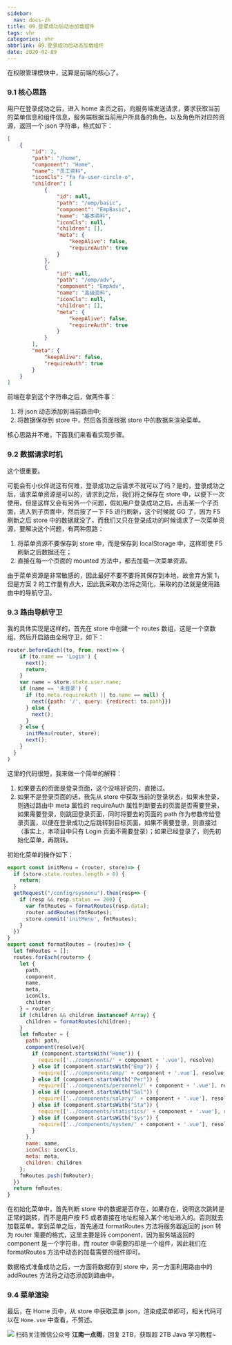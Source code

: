 ```yaml
---
sidebar:
  nav: docs-zh
title: 09.登录成功后动态加载组件
tags: vhr
categories: vhr
abbrlink: 09.登录成功后动态加载组件
date: 2020-02-09
---
```



在权限管理模块中，这算是前端的核心了。

### 9.1 核心思路

用户在登录成功之后，进入 home 主页之前，向服务端发送请求，要求获取当前的菜单信息和组件信息，服务端根据当前用户所具备的角色，以及角色所对应的资源，返回一个 json 字符串，格式如下：

```json
[
    {
        "id": 2,
        "path": "/home",
        "component": "Home",
        "name": "员工资料",
        "iconCls": "fa fa-user-circle-o",
        "children": [
            {
                "id": null,
                "path": "/emp/basic",
                "component": "EmpBasic",
                "name": "基本资料",
                "iconCls": null,
                "children": [],
                "meta": {
                    "keepAlive": false,
                    "requireAuth": true
                }
            },
            {
                "id": null,
                "path": "/emp/adv",
                "component": "EmpAdv",
                "name": "高级资料",
                "iconCls": null,
                "children": [],
                "meta": {
                    "keepAlive": false,
                    "requireAuth": true
                }
            }
        ],
        "meta": {
            "keepAlive": false,
            "requireAuth": true
        }
    }
]
```

前端在拿到这个字符串之后，做两件事：

1. 将 json 动态添加到当前路由中;
2. 将数据保存到 store 中，然后各页面根据 store 中的数据来渲染菜单。

核心思路并不难，下面我们来看看实现步骤。

### 9.2 数据请求时机

这个很重要。

可能会有小伙伴说这有何难，登录成功之后请求不就可以了吗？是的，登录成功之后，请求菜单资源是可以的，请求到之后，我们将之保存在 store 中，以便下一次使用，但是这样又会有另外一个问题，假如用户登录成功之后，点击某一个子页面，进入到子页面中，然后按了一下 F5 进行刷新，这个时候就 GG 了，因为 F5 刷新之后 store 中的数据就没了，而我们又只在登录成功的时候请求了一次菜单资源，要解决这个问题，有两种思路：

1. 将菜单资源不要保存到 store 中，而是保存到 localStorage 中，这样即使 F5 刷新之后数据还在；
2. 直接在每一个页面的 mounted 方法中，都去加载一次菜单资源。

由于菜单资源是非常敏感的，因此最好不要不要将其保存到本地，故舍弃方案 1，但是方案 2 的工作量有点大，因此我采取办法将之简化，采取的办法就是使用路由中的导航守卫。

### 9.3 路由导航守卫

我的具体实现是这样的，首先在 store 中创建一个 routes 数组，这是一个空数组，然后开启路由全局守卫，如下：

```js
router.beforeEach((to, from, next)=> {
    if (to.name == 'Login') {
      next();
      return;
    }
    var name = store.state.user.name;
    if (name == '未登录') {
      if (to.meta.requireAuth || to.name == null) {
        next({path: '/', query: {redirect: to.path}})
      } else {
        next();
      }
    } else {
      initMenu(router, store);
      next();
    }
  }
)
```

这里的代码很短，我来做一个简单的解释：

1. 如果要去的页面是登录页面，这个没啥好说的，直接过。
2. 如果不是登录页面的话，我先从 store 中获取当前的登录状态，如果未登录，则通过路由中 meta 属性的 requireAuth 属性判断要去的页面是否需要登录，如果需要登录，则跳回登录页面，同时将要去的页面的 path 作为参数传给登录页面，以便在登录成功之后跳转到目标页面，如果不需要登录，则直接过（事实上，本项目中只有 Login 页面不需要登录）；如果已经登录了，则先初始化菜单，再跳转。

初始化菜单的操作如下：

```js
export const initMenu = (router, store)=> {
  if (store.state.routes.length > 0) {
    return;
  }
  getRequest("/config/sysmenu").then(resp=> {
    if (resp && resp.status == 200) {
      var fmtRoutes = formatRoutes(resp.data);
      router.addRoutes(fmtRoutes);
      store.commit('initMenu', fmtRoutes);
    }
  })
}
export const formatRoutes = (routes)=> {
  let fmRoutes = [];
  routes.forEach(router=> {
    let {
      path,
      component,
      name,
      meta,
      iconCls,
      children
    } = router;
    if (children && children instanceof Array) {
      children = formatRoutes(children);
    }
    let fmRouter = {
      path: path,
      component(resolve){
        if (component.startsWith("Home")) {
          require(['../components/' + component + '.vue'], resolve)
        } else if (component.startsWith("Emp")) {
          require(['../components/emp/' + component + '.vue'], resolve)
        } else if (component.startsWith("Per")) {
          require(['../components/personnel/' + component + '.vue'], resolve)
        } else if (component.startsWith("Sal")) {
          require(['../components/salary/' + component + '.vue'], resolve)
        } else if (component.startsWith("Sta")) {
          require(['../components/statistics/' + component + '.vue'], resolve)
        } else if (component.startsWith("Sys")) {
          require(['../components/system/' + component + '.vue'], resolve)
        }
      },
      name: name,
      iconCls: iconCls,
      meta: meta,
      children: children
    };
    fmRoutes.push(fmRouter);
  })
  return fmRoutes;
}
```

在初始化菜单中，首先判断 store 中的数据是否存在，如果存在，说明这次跳转是正常的跳转，而不是用户按 F5 或者直接在地址栏输入某个地址进入的。否则就去加载菜单。拿到菜单之后，首先通过 formatRoutes 方法将服务器返回的 json 转为 router 需要的格式，这里主要是转 component，因为服务端返回的 component 是一个字符串，而 router 中需要的却是一个组件，因此我们在 formatRoutes 方法中动态的加载需要的组件即可。

数据格式准备成功之后，一方面将数据存到 store 中，另一方面利用路由中的 addRoutes 方法将之动态添加到路由中。


### 9.4 菜单渲染

最后，在 Home 页中，从 store 中获取菜单 json，渲染成菜单即可，相关代码可以在 `Home.vue` 中查看，不赘述。


![](http://img.itboyhub.com//2020/04/vhr/weixin.jpg)
扫码关注微信公众号 **江南一点雨**，回复 2TB，获取超 2TB Java 学习教程~

